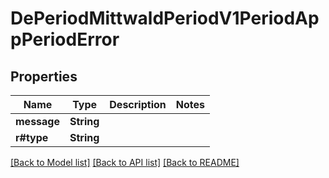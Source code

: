 # DePeriodMittwaldPeriodV1PeriodAppPeriodError

## Properties

Name | Type | Description | Notes
------------ | ------------- | ------------- | -------------
**message** | **String** |  | 
**r#type** | **String** |  | 

[[Back to Model list]](../README.md#documentation-for-models) [[Back to API list]](../README.md#documentation-for-api-endpoints) [[Back to README]](../README.md)


